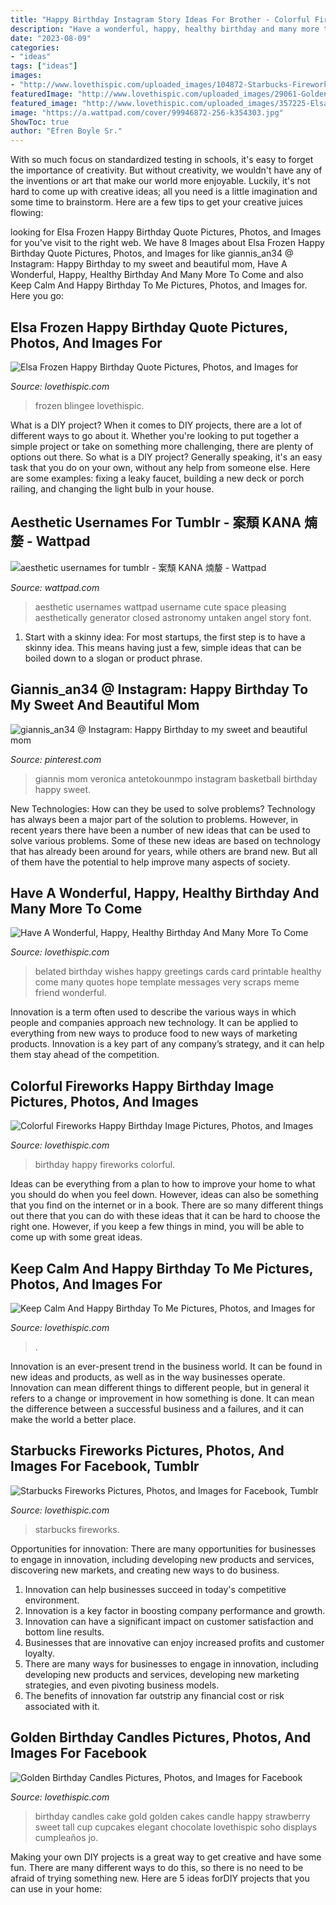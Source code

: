 ```yaml
---
title: "Happy Birthday Instagram Story Ideas For Brother - Colorful Fireworks Happy Birthday Image Pictures, Photos, And Images"
description: "Have a wonderful, happy, healthy birthday and many more to come"
date: "2023-08-09"
categories:
- "ideas"
tags: ["ideas"]
images:
- "http://www.lovethispic.com/uploaded_images/104872-Starbucks-Fireworks.gif?1"
featuredImage: "http://www.lovethispic.com/uploaded_images/29061-Golden-Birthday-Candles.jpg"
featured_image: "http://www.lovethispic.com/uploaded_images/357225-Elsa-Frozen-Happy-Birthday-Quote.gif"
image: "https://a.wattpad.com/cover/99946872-256-k354303.jpg"
ShowToc: true
author: "Efren Boyle Sr."
---
```



With so much focus on standardized testing in schools, it's easy to forget the importance of creativity. But without creativity, we wouldn't have any of the inventions or art that make our world more enjoyable. Luckily, it's not hard to come up with creative ideas; all you need is a little imagination and some time to brainstorm. Here are a few tips to get your creative juices flowing:

	

		
looking for Elsa Frozen Happy Birthday Quote Pictures, Photos, and Images for you've visit to the right web. We have 8 Images about Elsa Frozen Happy Birthday Quote Pictures, Photos, and Images for like giannis_an34 @ Instagram: Happy Birthday to my sweet and beautiful mom, Have A Wonderful, Happy, Healthy Birthday And Many More To Come and also Keep Calm And Happy Birthday To Me Pictures, Photos, and Images for. Here you go:
		
    
## Elsa Frozen Happy Birthday Quote Pictures, Photos, And Images For

<img loading=lazy src="http://www.lovethispic.com/uploaded_images/357225-Elsa-Frozen-Happy-Birthday-Quote.gif" onerror="this.onerror=null;this.src='https://tse3.mm.bing.net/th?id=OIP.agu2pDdOfqT839UHWojtNAAAAA&amp;pid=15.1';" alt="Elsa Frozen Happy Birthday Quote Pictures, Photos, and Images for">

_Source: lovethispic.com_

>frozen blingee lovethispic. 

	

What is a DIY project?
When it comes to DIY projects, there are a lot of different ways to go about it. Whether you're looking to put together a simple project or take on something more challenging, there are plenty of options out there. So what is a DIY project? Generally speaking, it's an easy task that you do on your own, without any help from someone else. Here are some examples: fixing a leaky faucet, building a new deck or porch railing, and changing the light bulb in your house.

    
## Aesthetic Usernames For Tumblr - 案頹 KANA 煵嫠 - Wattpad

<img loading=lazy src="https://a.wattpad.com/cover/99946872-256-k354303.jpg" onerror="this.onerror=null;this.src='https://tse3.mm.bing.net/th?id=OIP.Dz39nC0IR44CHz-p5ySZSQAAAA&amp;pid=15.1';" alt="aesthetic usernames for tumblr - 案頹 KANA 煵嫠 - Wattpad">

_Source: wattpad.com_

>aesthetic usernames wattpad username cute space pleasing aesthetically generator closed astronomy untaken angel story font. 

	

1. Start with a skinny idea: For most startups, the first step is to have a skinny idea. This means having just a few, simple ideas that can be boiled down to a slogan or product phrase.

    
## Giannis_an34 @ Instagram: Happy Birthday To My Sweet And Beautiful Mom

<img loading=lazy src="https://i.pinimg.com/736x/83/7f/cb/837fcbb1fb576b4fd7fe3ed533d00659.jpg" onerror="this.onerror=null;this.src='https://tse3.mm.bing.net/th?id=OIP.U01IRXl66nYtrQoHJ7HiHAHaJQ&amp;pid=15.1';" alt="giannis_an34 @ Instagram: Happy Birthday to my sweet and beautiful mom">

_Source: pinterest.com_

>giannis mom veronica antetokounmpo instagram basketball birthday happy sweet. 

	

New Technologies: How can they be used to solve problems?
Technology has always been a major part of the solution to problems. However, in recent years there have been a number of new ideas that can be used to solve various problems. Some of these new ideas are based on technology that has already been around for years, while others are brand new. But all of them have the potential to help improve many aspects of society.

    
## Have A Wonderful, Happy, Healthy Birthday And Many More To Come

<img loading=lazy src="http://www.lovethispic.com/uploaded_images/331185-Have-A-Wonderful-Happy-Healthy-Birthday-And-Many-More-To-Come....jpg" onerror="this.onerror=null;this.src='https://tse3.mm.bing.net/th?id=OIP.HafQl1L8nXWJuUAs2PJbhwHaFp&amp;pid=15.1';" alt="Have A Wonderful, Happy, Healthy Birthday And Many More To Come">

_Source: lovethispic.com_

>belated birthday wishes happy greetings cards card printable healthy come many quotes hope template messages very scraps meme friend wonderful. 

	

Innovation is a term often used to describe the various ways in which people and companies approach new technology. It can be applied to everything from new ways to produce food to new ways of marketing products. Innovation is a key part of any company’s strategy, and it can help them stay ahead of the competition.

    
## Colorful Fireworks Happy Birthday Image Pictures, Photos, And Images

<img loading=lazy src="http://www.lovethispic.com/uploaded_images/330340-Colorful-Fireworks-Happy-Birthday-Image.jpg" onerror="this.onerror=null;this.src='https://tse1.mm.bing.net/th?id=OIP.sULa7zaxMx5hzIfqAtJ6xwAAAA&amp;pid=15.1';" alt="Colorful Fireworks Happy Birthday Image Pictures, Photos, and Images">

_Source: lovethispic.com_

>birthday happy fireworks colorful. 

	

Ideas can be everything from a plan to how to improve your home to what you should do when you feel down. However, ideas can also be something that you find on the internet or in a book. There are so many different things out there that you can do with these ideas that it can be hard to choose the right one. However, if you keep a few things in mind, you will be able to come up with some great ideas.

    
## Keep Calm And Happy Birthday To Me Pictures, Photos, And Images For

<img loading=lazy src="http://www.lovethispic.com/uploaded_images/164454-Keep-Calm-And-Happy-Birthday-To-Me.jpg?2" onerror="this.onerror=null;this.src='https://tse2.mm.bing.net/th?id=OIP.Sujut7_bo8vu1smR6Z-qtQHaH5&amp;pid=15.1';" alt="Keep Calm And Happy Birthday To Me Pictures, Photos, and Images for">

_Source: lovethispic.com_

>. 

	

Innovation is an ever-present trend in the business world. It can be found in new ideas and products, as well as in the way businesses operate. Innovation can mean different things to different people, but in general it refers to a change or improvement in how something is done. It can mean the difference between a successful business and a failures, and it can make the world a better place.

    
## Starbucks Fireworks Pictures, Photos, And Images For Facebook, Tumblr

<img loading=lazy src="http://www.lovethispic.com/uploaded_images/104872-Starbucks-Fireworks.gif?1" onerror="this.onerror=null;this.src='https://tse1.mm.bing.net/th?id=OIP.v5gevQQF-NCgugutOlhI9gHaHa&amp;pid=15.1';" alt="Starbucks Fireworks Pictures, Photos, and Images for Facebook, Tumblr">

_Source: lovethispic.com_

>starbucks fireworks. 

	

Opportunities for innovation: There are many opportunities for businesses to engage in innovation, including developing new products and services, discovering new markets, and creating new ways to do business.
1. Innovation can help businesses succeed in today's competitive environment.
2. Innovation is a key factor in boosting company performance and growth.
3. Innovation can have a significant impact on customer satisfaction and bottom line results.
4. Businesses that are innovative can enjoy increased profits and customer loyalty.
5. There are many ways for businesses to engage in innovation, including developing new products and services, developing new marketing strategies, and even pivoting business models.
6. The benefits of innovation far outstrip any financial cost or risk associated with it.

    
## Golden Birthday Candles Pictures, Photos, And Images For Facebook

<img loading=lazy src="http://www.lovethispic.com/uploaded_images/29061-Golden-Birthday-Candles.jpg" onerror="this.onerror=null;this.src='https://tse4.mm.bing.net/th?id=OIP.qEwdv36qEUsEbReIKNbEcQHaLH&amp;pid=15.1';" alt="Golden Birthday Candles Pictures, Photos, and Images for Facebook">

_Source: lovethispic.com_

>birthday candles cake gold golden cakes candle happy strawberry sweet tall cup cupcakes elegant chocolate lovethispic soho displays cumpleaños jo. 

	

Making your own DIY projects is a great way to get creative and have some fun. There are many different ways to do this, so there is no need to be afraid of trying something new. Here are 5 ideas forDIY projects that you can use in your home: 

